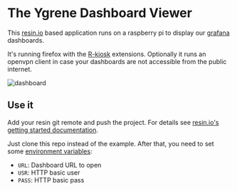 # The Ygrene Dashboard Viewer
This [resin.io](https://resin.io/) based application runs on a raspberry pi to
display our [grafana](http://grafana.org/) dashboards.

It's running firefox with the [R-kiosk](https://addons.mozilla.org/en-us/firefox/addon/r-kiosk/)
extensions. Optionally it runs an openvpn client in case your dashboards are
not accessible from the public internet.

![dashboard](dashboard.jpg)

## Use it
Add your resin git remote and push the project. For details see
[resin.io's getting started documentation](http://docs.resin.io/#/pages/installing/gettingStarted.md).

Just clone this repo instead of the example.
After that, you need to set some [environment variables](http://docs.resin.io/#/pages/management/env-vars.md):

- `URL`: Dashboard URL to open
- `USR`: HTTP basic user
- `PASS`: HTTP basic pass


